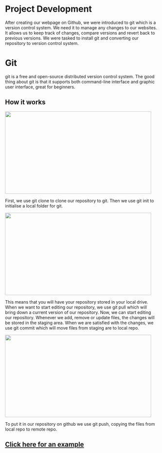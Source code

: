 # Project Development

After creating our webpage on Github, we were introduced to git which is a version control system. We need it to manage any changes to our websites. It allows us to keep track of changes, compare versions and revert back to previous versions. We were tasked to install git and converting our repository to version control system.

# Git

git is a free and open-source distributed version control system. The good thing about git is that it supports both command-line interface and graphic user interface, great for beginners.

## How it works

<img src="/EP1000/images/git_diagram.jpg" style="width:480px;height:270px;"><br>

First, we use git clone to clone our repository to git. Then we use git init to initialise a local folder for git.

<img src="/EP1000/images/create_repository.png" style="width:480px;height:270px;"><br>

This means that you will have your repository stored in your local drive. When we want to start editing our repository, we use git pull which will bring down a current version of our repository. Now, we can start editing our repository. Whenever we add, remove or update files, the changes will be stored in the staging area. When we are satisfied with the changes, we use git commit which will move files from staging are to local repo.

<img src="/EP1000/images/commit_change.png" style="width:480px;height:270px;"><br>

 To put it in our repository on github we use git push, copying the files from local repo to remote repo.

## [Click here for an example](demonstration.md)
